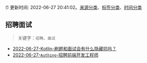 :alarm_clock: 更新时间: 2022-06-27 20:41:02。[来源分类](../README.md)、[标签分类](../TAGS.md)、[时间分类](../TIMELINE.md)

## 招聘面试


> 关键字：`招聘`、`面试`



- [2022-06-27-Kotlin-刷题和面试会有什么隐藏坑吗？](https://www.v2ex.com/t/862590) 
- [2022-06-27-`Authing`-招聘前端开发工程师](https://www.v2ex.com/t/862571) 